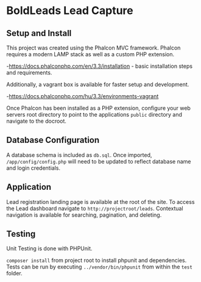 BoldLeads Lead Capture
=======================================

Setup and Install
-----------------
This project was created using the Phalcon MVC framework. Phalcon requires a modern LAMP stack as well as a custom PHP extension.

-https://docs.phalconphp.com/en/3.3/installation - basic installation steps and requirements.

Additionally, a vagrant box is available for faster setup and development.

-https://docs.phalconphp.com/hu/3.3/environments-vagrant

Once Phalcon has been installed as a PHP extension, configure your web servers root directory to point to the applications `public` directory and navigate to the docroot.

Database Configuration
----------------------
A database schema is included as `db.sql`. Once imported, `/app/config/config.php` will need to be updated to reflect database name and login credentials.

Application
-----------
Lead registration landing page is available at the root of the site. To access the Lead dashboard navigate to `http://projectroot/leads`. Contextual navigation is available for searching, pagination, and deleting.

Testing
-------
Unit Testing is done with PHPUnit.

`composer install` from project root to install phpunit and dependencies. Tests can be run by executing `../vendor/bin/phpunit` from within the `test` folder.
